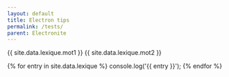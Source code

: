 ```yaml
---
layout: default
title: Electron tips
permalink: /tests/
parent: Electronite
---
```


{{ site.data.lexique.mot1 }}
{{ site.data.lexique.mot2 }}

{% for entry in site.data.lexique %}
    console.log('{{ entry }}');
  {% endfor %}
